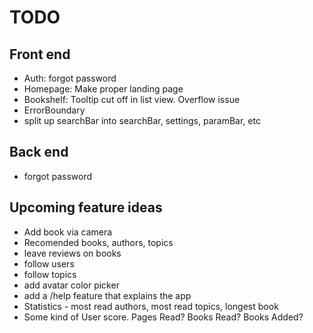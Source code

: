 # TODO

## Front end
- Auth: forgot password
- Homepage: Make proper landing page
- Bookshelf: Tooltip cut off in list view. Overflow issue
- ErrorBoundary
- split up searchBar into searchBar, settings, paramBar, etc

## Back end
- forgot password

## Upcoming feature ideas
- Add book via camera
- Recomended books, authors, topics
- leave reviews on books
- follow users
- follow topics
- add avatar color picker
- add a /help feature that explains the app
- Statistics - most read authors, most read topics, longest book
- Some kind of User score. Pages Read? Books Read? Books Added? 
